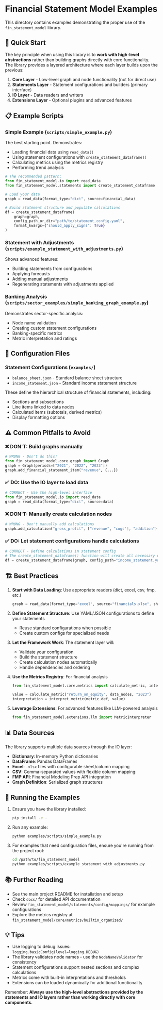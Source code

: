 # Financial Statement Model Examples

This directory contains examples demonstrating the proper use of the `fin_statement_model` library.

## 🚀 Quick Start

The key principle when using this library is to **work with high-level abstractions** rather than building graphs directly with core functionality. The library provides a layered architecture where each layer builds upon the previous:

1. **Core Layer** - Low-level graph and node functionality (not for direct use)
2. **Statements Layer** - Statement configurations and builders (primary interface)
3. **IO Layer** - Data readers and writers
4. **Extensions Layer** - Optional plugins and advanced features

## 📋 Example Scripts

### Simple Example (`scripts/simple_example.py`)
The best starting point. Demonstrates:
- Loading financial data using `read_data()`
- Using statement configurations with `create_statement_dataframe()`
- Calculating metrics using the metrics registry
- Performing trend analysis

```python
# The recommended pattern:
from fin_statement_model.io import read_data
from fin_statement_model.statements import create_statement_dataframe

# Load your data
graph = read_data(format_type="dict", source=financial_data)

# Build statement structure and populate calculations
df = create_statement_dataframe(
    graph=graph,
    config_path_or_dir="path/to/statement_config.yaml",
    format_kwargs={"should_apply_signs": True}
)
```

### Statement with Adjustments (`scripts/example_statement_with_adjustments.py`)
Shows advanced features:
- Building statements from configurations
- Applying forecasts
- Adding manual adjustments
- Regenerating statements with adjustments applied

### Banking Analysis (`scripts/sector_examples/simple_banking_graph_example.py`)
Demonstrates sector-specific analysis:
- Node name validation
- Creating custom statement configurations
- Banking-specific metrics
- Metric interpretation and ratings

## 📁 Configuration Files

### Statement Configurations (`examples/`)
- `balance_sheet.json` - Standard balance sheet structure
- `income_statement.json` - Standard income statement structure

These define the hierarchical structure of financial statements, including:
- Sections and subsections
- Line items linked to data nodes
- Calculated items (subtotals, derived metrics)
- Display formatting options

## ⚠️ Common Pitfalls to Avoid

### ❌ DON'T: Build graphs manually
```python
# WRONG - Don't do this!
from fin_statement_model.core.graph import Graph
graph = Graph(periods=["2021", "2022", "2023"])
graph.add_financial_statement_item("revenue", {...})
```

### ✅ DO: Use the IO layer to load data
```python
# CORRECT - Use the high-level interface
from fin_statement_model.io import read_data
graph = read_data(format_type="dict", source=data)
```

### ❌ DON'T: Manually create calculation nodes
```python
# WRONG - Don't manually add calculations
graph.add_calculation("gross_profit", ["revenue", "cogs"], "addition")
```

### ✅ DO: Let statement configurations handle calculations
```python
# CORRECT - Define calculations in statement config
# The create_statement_dataframe() function will create all necessary nodes
df = create_statement_dataframe(graph, config_path="income_statement.yaml")
```

## 🏗️ Best Practices

1. **Start with Data Loading**: Use appropriate readers (dict, excel, csv, fmp, etc.)
   ```python
   graph = read_data(format_type="excel", source="financials.xlsx", sheet_name="Data")
   ```

2. **Define Statement Structure**: Use YAML/JSON configurations to define your statements
   - Reuse standard configurations when possible
   - Create custom configs for specialized needs

3. **Let the Framework Work**: The statement layer will:
   - Validate your configuration
   - Build the statement structure
   - Create calculation nodes automatically
   - Handle dependencies and ordering

4. **Use the Metrics Registry**: For financial analysis
   ```python
   from fin_statement_model.core.metrics import calculate_metric, interpret_metric
   
   value = calculate_metric("return_on_equity", data_nodes, "2023")
   interpretation = interpret_metric(metric_def, value)
   ```

5. **Leverage Extensions**: For advanced features like LLM-powered analysis
   ```python
   from fin_statement_model.extensions.llm import MetricInterpreter
   ```

## 📊 Data Sources

The library supports multiple data sources through the IO layer:

- **Dictionary**: In-memory Python dictionaries
- **DataFrame**: Pandas DataFrames
- **Excel**: `.xlsx` files with configurable sheet/column mapping
- **CSV**: Comma-separated values with flexible column mapping
- **FMP API**: Financial Modeling Prep API integration
- **Graph Definition**: Serialized graph structures

## 🔧 Running the Examples

1. Ensure you have the library installed:
   ```bash
   pip install -e .
   ```

2. Run any example:
   ```bash
   python examples/scripts/simple_example.py
   ```

3. For examples that need configuration files, ensure you're running from the project root:
   ```bash
   cd /path/to/fin_statement_model
   python examples/scripts/example_statement_with_adjustments.py
   ```

## 📚 Further Reading

- See the main project README for installation and setup
- Check `docs/` for detailed API documentation
- Review `fin_statement_model/statements/config/mappings/` for example configurations
- Explore the metrics registry at `fin_statement_model/core/metrics/builtin_organized/`

## 💡 Tips

- Use logging to debug issues: `logging.basicConfig(level=logging.DEBUG)`
- The library validates node names - use the `NodeNameValidator` for consistency
- Statement configurations support nested sections and complex calculations
- Metrics come with built-in interpretations and thresholds
- Extensions can be loaded dynamically for additional functionality

Remember: **Always use the high-level abstractions provided by the statements and IO layers rather than working directly with core components.** 